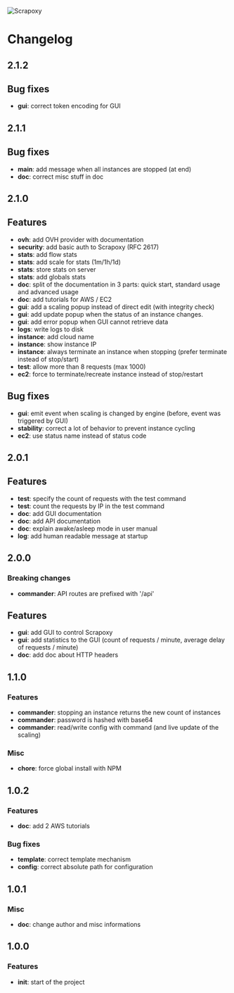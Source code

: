 ![Scrapoxy](https://raw.githubusercontent.com/fabienvauchelles/scrapoxy/master/docs/logo.png)


# Changelog

## 2.1.2

## Bug fixes

- **gui**: correct token encoding for GUI


## 2.1.1

## Bug fixes

- **main**: add message when all instances are stopped (at end)
- **doc**: correct misc stuff in doc


## 2.1.0

## Features

- **ovh**: add OVH provider with documentation
- **security**: add basic auth to Scrapoxy (RFC 2617)
- **stats**: add flow stats
- **stats**: add scale for stats (1m/1h/1d)
- **stats**: store stats on server
- **stats**: add globals stats
- **doc**: split of the documentation in 3 parts: quick start, standard usage and advanced usage
- **doc**: add tutorials for AWS / EC2
- **gui**: add a scaling popup instead of direct edit (with integrity check)
- **gui**: add update popup when the status of an instance changes.
- **gui**: add error popup when GUI cannot retrieve data
- **logs**: write logs to disk
- **instance**: add cloud name
- **instance**: show instance IP
- **instance**: always terminate an instance when stopping (prefer terminate instead of stop/start)
- **test**: allow more than 8 requests (max 1000)
- **ec2**: force to terminate/recreate instance instead of stop/restart


## Bug fixes

- **gui**: emit event when scaling is changed by engine (before, event was triggered by GUI)  
- **stability**: correct a lot of behavior to prevent instance cycling
- **ec2**: use status name instead of status code


## 2.0.1

## Features

- **test**: specify the count of requests with the test command 
- **test**: count the requests by IP in the test command
- **doc**: add GUI documentation
- **doc**: add API documentation
- **doc**: explain awake/asleep mode in user manual
- **log**: add human readable message at startup


## 2.0.0

### Breaking changes

- **commander**: API routes are prefixed with '/api'


## Features

- **gui**: add GUI to control Scrapoxy
- **gui**: add statistics to the GUI (count of requests / minute, average delay of requests / minute)
- **doc**: add doc about HTTP headers


## 1.1.0

### Features

- **commander**: stopping an instance returns the new count of instances
- **commander**: password is hashed with base64
- **commander**: read/write config with command (and live update of the scaling)


### Misc

- **chore**: force global install with NPM


## 1.0.2

### Features

- **doc**: add 2 AWS tutorials


### Bug fixes

- **template**: correct template mechanism
- **config**: correct absolute path for configuration


## 1.0.1

### Misc

- **doc**: change author and misc informations


## 1.0.0

### Features

- **init**: start of the project